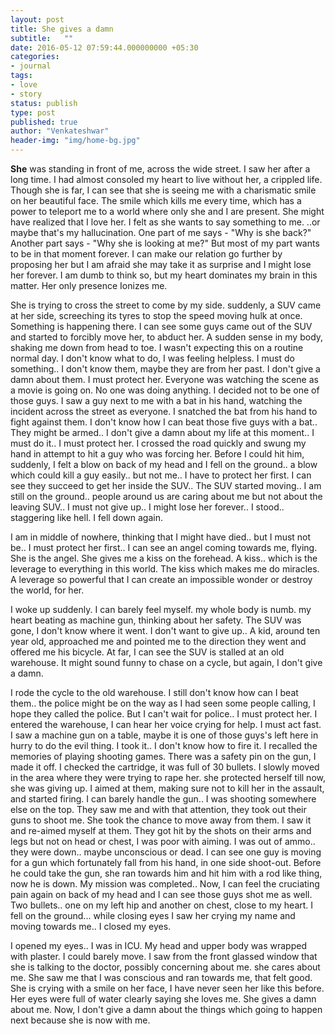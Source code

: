 ```yaml
---
layout: post
title: She gives a damn
subtitle:   ""
date: 2016-05-12 07:59:44.000000000 +05:30
categories:
- journal
tags:
- love
- story
status: publish
type: post
published: true
author: "Venkateshwar"
header-img: "img/home-bg.jpg"
---
```


**She** was standing in front of me, across the wide street. I saw her after a long time. I had almost consoled my heart to live without her, a crippled life. Though she is far, I can see that she is seeing me with a charismatic smile on her beautiful face. The smile which kills me every time, which has a power to teleport me to a world where only she and I are present. She might have realized that I love her. I felt as she wants to say something to me. ..or maybe that's my hallucination. One part of me says - "Why is she back?" Another part says - "Why she is looking at me?" But most of my part wants to be in that moment forever. I can make our relation go further by proposing her but I am afraid she may take it as surprise and I might lose her forever. I am dumb to think so, but my heart dominates my brain in this matter. Her only presence Ionizes me.

She is trying to cross the street to come by my side. suddenly, a SUV came at her side,  screeching its tyres to stop the speed moving hulk at once. Something is happening there. I can see some guys came out of the SUV and started to forcibly move her, to abduct her. A sudden sense in my body, shaking me down from head to toe. I wasn't expecting this on a routine normal day. I don't know what to do, I was feeling helpless. I must do something.. I don't know them, maybe they are from her past. I don't give a damn about them. I must protect her. Everyone was watching the scene as a movie is going on. No one was doing anything. I decided not to be one of those guys. I saw a guy next to me with a bat in his hand, watching the incident across the street as everyone. I snatched the bat from his hand to fight against them. I don't know how I can beat those five guys with a bat.. They might be armed.. I don't give a damn about my life at this moment.. I must do it.. I must protect her. I crossed the road quickly and swung my hand in attempt to hit a guy who was forcing her. Before I could hit him, suddenly, I felt a blow on back of my head and I fell on the ground.. a blow which could kill a guy easily.. but not me.. I have to protect her first. I can see they succeed to get her inside the SUV.. The SUV started moving.. I am still on the ground.. people around us are caring about me but not about the leaving SUV.. I must not give up.. I might lose her forever.. I stood.. staggering like hell. I fell down again.

I am in middle of nowhere, thinking that I might have died.. but I must not be.. I must protect her first.. I can see an angel coming towards me, flying. She is the angel. She gives me a kiss on the forehead. A kiss.. which is the leverage to everything in this world. The kiss which makes me do miracles. A leverage so powerful that I can create an impossible wonder or destroy the world, for her.

I woke up suddenly. I can barely feel myself. my whole body is numb. my heart beating as machine gun, thinking about her safety. The SUV was gone, I don't know where it went. I don't want to give up.. A kid, around ten year old, approached me and pointed me to the direction they went and offered me his bicycle. At far, I can see the SUV is stalled at an old warehouse. It might sound funny to chase on a cycle, but again, I don't give a damn. 

I rode the cycle to the old warehouse. I still don't know how can I beat them.. the police might be on the way as I had seen some people calling, I hope they called the police. But I can't wait for police.. I must protect her. I entered the warehouse, I can hear her voice crying for help. I must act fast. I saw a machine gun on a table, maybe it is one of those guys's left here in hurry to do the evil thing. I took it.. I don't know how to fire it. I recalled the memories of playing shooting games. There was a safety pin on the gun, I made it off. I checked the cartridge, it was full of 30 bullets. I slowly moved in the area where they were trying to rape her. she protected herself till now, she was giving up. I aimed at them, making sure not to kill her in the assault, and started firing. I can barely handle the gun.. I was shooting somewhere else on the top. They saw me and with that attention, they took out their guns to shoot me. She took the chance to move away from them. I saw it and re-aimed myself at them. They got hit by the shots on their arms and legs but not on head or chest, I was poor with aiming. I was out of ammo.. they were down.. maybe unconscious or dead. I can see one guy is moving for a gun which fortunately fall from his hand, in one side shoot-out. Before he could take the gun, she ran towards him and hit him with a rod like thing, now he is down. My mission was completed.. Now, I can feel the cruciating pain again on back of my head and I can see those guys shot me as well. Two bullets.. one on my left hip and another on chest, close to my heart. I fell on the ground... while closing eyes I saw her crying my name and moving towards me.. I closed my eyes.

I opened my eyes.. I was in ICU. My head and upper body was wrapped with plaster. I could barely move. I saw from the front glassed window that she is talking to the doctor, possibly concerning about me. she cares about me. She saw me that I was conscious and ran towards me, that felt good. She is crying with a smile on her face, I have never seen her like this before. Her eyes were full of water clearly saying she loves me. She gives a damn about me. Now, I don't give a damn about the things which going to happen next because she is now with me.
